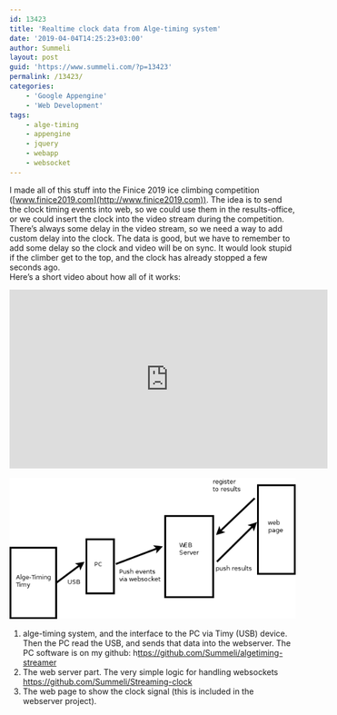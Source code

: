 ```yaml
---
id: 13423
title: 'Realtime clock data from Alge-timing system'
date: '2019-04-04T14:25:23+03:00'
author: Summeli
layout: post
guid: 'https://www.summeli.com/?p=13423'
permalink: /13423/
categories:
    - 'Google Appengine'
    - 'Web Development'
tags:
    - alge-timing
    - appengine
    - jquery
    - webapp
    - websocket
---
```


I made all of this stuff into the Finice 2019 ice climbing competition ([www.finice2019.com](http://www.finice2019.com)). The idea is to send the clock timing events into web, so we could use them in the results-office, or we could insert the clock into the video stream during the competition. There’s always some delay in the video stream, so we need a way to add custom delay into the clock. The data is good, but we have to remember to add some delay so the clock and video will be on sync. It would look stupid if the climber get to the top, and the clock has already stopped a few seconds ago.  
Here’s a short video about how all of it works: 

<iframe allowfullscreen="allowfullscreen" frameborder="0" height="315" loading="lazy" src="https://www.youtube.com/embed/7SYG0wvdRCA" width="560"></iframe>  
  
   
![](/jekyll-export//wp-content/uploads/2019/04/finice1.png)

1. alge-timing system, and the interface to the PC via Timy (USB) device. Then the PC read the USB, and sends that data into the webserver. The PC software is on my github: h[ttps://github.com/Summeli/algetiming-streamer](https://github.com/Summeli/algetiming-streamer)
2. The web server part. The very simple logic for handling websockets <https://github.com/Summeli/Streaming-clock>
3. The web page to show the clock signal (this is included in the webserver project).